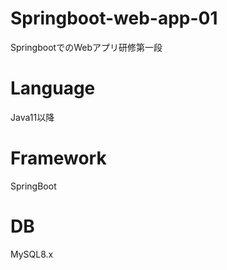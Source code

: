 # Springboot-web-app-01
SpringbootでのWebアプリ研修第一段

# Language
Java11以降

# Framework
SpringBoot

# DB
MySQL8.x
